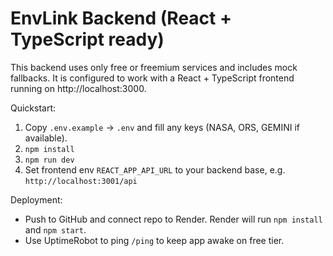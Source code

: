 # EnvLink Backend (React + TypeScript ready)

This backend uses only free or freemium services and includes mock fallbacks.
It is configured to work with a React + TypeScript frontend running on http://localhost:3000.

Quickstart:
1. Copy `.env.example` -> `.env` and fill any keys (NASA, ORS, GEMINI if available).
2. `npm install`
3. `npm run dev`
4. Set frontend env `REACT_APP_API_URL` to your backend base, e.g. `http://localhost:3001/api`

Deployment:
- Push to GitHub and connect repo to Render. Render will run `npm install` and `npm start`.
- Use UptimeRobot to ping `/ping` to keep app awake on free tier.

